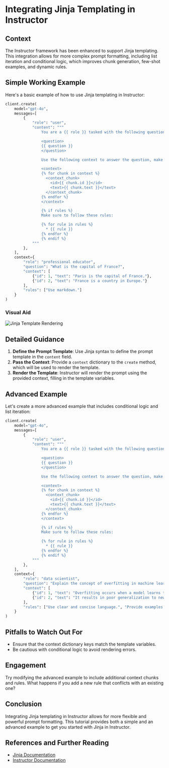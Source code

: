 # Integrating Jinja Templating in Instructor

## Context
The Instructor framework has been enhanced to support Jinja templating. This integration allows for more complex prompt formatting, including list iteration and conditional logic, which improves chunk generation, few-shot examples, and dynamic rules.

## Simple Working Example
Here's a basic example of how to use Jinja templating in Instructor:

```python
client.create(
    model="gpt-4o",
    messages=[
        {
            "role": "user", 
            "content": """
                You are a {{ role }} tasked with the following question:

                <question>
                {{ question }}
                </question>

                Use the following context to answer the question, make sure to return [id] for every citation:

                <context>
                {% for chunk in context %}
                  <context_chunk>
                    <id>{{ chunk.id }}</id>
                    <text>{{ chunk.text }}</text>
                  </context_chunk>
                {% endfor %}
                </context>

                {% if rules %}
                Make sure to follow these rules:

                {% for rule in rules %}
                  * {{ rule }}
                {% endfor %}
                {% endif %}
            """
        },
    ],
    context={
        "role": "professional educator", 
        "question": "What is the capital of France?", 
        "context": [
            {"id": 1, "text": "Paris is the capital of France."}, 
            {"id": 2, "text": "France is a country in Europe."}
        ], 
        "rules": ["Use markdown."]
    }
)
```

### Visual Aid
![Jinja Template Rendering](./images/jinja_template_rendering.png)

## Detailed Guidance
1. **Define the Prompt Template**: Use Jinja syntax to define the prompt template in the `content` field.
2. **Pass the Context**: Provide a `context` dictionary to the `create` method, which will be used to render the template.
3. **Render the Template**: Instructor will render the prompt using the provided context, filling in the template variables.

## Advanced Example
Let's create a more advanced example that includes conditional logic and list iteration:

```python
client.create(
    model="gpt-4o",
    messages=[
        {
            "role": "user", 
            "content": """
                You are a {{ role }} tasked with the following question:

                <question>
                {{ question }}
                </question>

                Use the following context to answer the question, make sure to return [id] for every citation:

                <context>
                {% for chunk in context %}
                  <context_chunk>
                    <id>{{ chunk.id }}</id>
                    <text>{{ chunk.text }}</text>
                  </context_chunk>
                {% endfor %}
                </context>

                {% if rules %}
                Make sure to follow these rules:

                {% for rule in rules %}
                  * {{ rule }}
                {% endfor %}
                {% endif %}
            """
        },
    ],
    context={
        "role": "data scientist", 
        "question": "Explain the concept of overfitting in machine learning.", 
        "context": [
            {"id": 1, "text": "Overfitting occurs when a model learns the noise in the training data."}, 
            {"id": 2, "text": "It results in poor generalization to new data."}
        ], 
        "rules": ["Use clear and concise language.", "Provide examples."]
    }
)
```

## Pitfalls to Watch Out For
- Ensure that the context dictionary keys match the template variables.
- Be cautious with conditional logic to avoid rendering errors.

## Engagement
Try modifying the advanced example to include additional context chunks and rules. What happens if you add a new rule that conflicts with an existing one?

## Conclusion
Integrating Jinja templating in Instructor allows for more flexible and powerful prompt formatting. This tutorial provides both a simple and an advanced example to get you started with Jinja in Instructor.

## References and Further Reading
- [Jinja Documentation](https://jinja.palletsprojects.com/)
- [Instructor Documentation](https://python.useinstructor.com/)